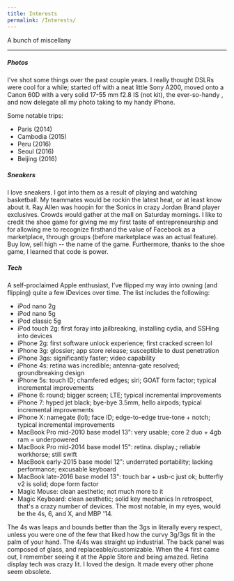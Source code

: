 ```yaml
---
title: Interests
permalink: /Interests/
---
```


A bunch of miscellany

***

##### Photos
I've shot some things over the past couple years. I really thought DSLRs were cool for a while; 
started off with a neat little Sony A200, moved onto a Canon 60D with a very solid 17-55 mm f2.8 IS (not kit), the ever-so-handy , and now delegate all my photo taking to my handy iPhone.

Some notable trips: 
* Paris (2014)
* Cambodia (2015)
* Peru (2016)
* Seoul (2016)
* Beijing (2016)

##### Sneakers
I love sneakers. I got into them as a result of playing and watching basketball. My teammates would be rockin the latest heat, or at least know about it. Ray Allen was hoopin for the Sonics in crazy Jordan Brand player exclusives. Crowds would gather at the mall on Saturday mornings. I like to credit the shoe game for giving me my first taste of entrepreneurship and for allowing me to recognize firsthand the value of Facebook as a marketplace, through groups (before marketplace was an actual feature). Buy low, sell high -- the name of the game. Furthermore, thanks to the shoe game, I learned that code is power. 

##### Tech
A self-proclaimed Apple enthusiast, I've flipped my way into owning (and flipping) quite a few iDevices over time. The list includes the following:
* iPod nano 2g
* iPod nano 5g
* iPod classic 5g
* iPod touch 2g: first foray into jailbreaking, installing cydia, and SSHing into devices
* iPhone 2g: first software unlock experience; first cracked screen lol
* iPhone 3g: glossier; app store release; susceptible to dust penetration
* iPhone 3gs: significantly faster; video capability
* iPhone 4s: retina was incredible; antenna-gate resolved; groundbreaking design
* iPhone 5s: touch ID; chamfered edges; siri; GOAT form factor; typical incremental improvements
* iPhone 6: round; bigger screen; LTE; typical incremental improvements
* iPhone 7: hyped jet black; bye-bye 3.5mm, hello airpods; typical incremental improvements
* iPhone X: namegate (lol); face ID; edge-to-edge true-tone + notch; typical incremental improvements
* MacBook Pro mid-2010 base model 13": very usable; core 2 duo + 4gb ram = underpowered
* MacBook Pro mid-2014 base model 15": retina. display.; reliable workhorse; still swift
* MacBook early-2015 base model 12": underrated portability; lacking performance; excusable keyboard
* MacBook late-2016 base model 13": touch bar + usb-c just ok; butterfly v2 is solid; dope form factor
* Magic Mouse: clean aesthetic; not much more to it
* Magic Keyboard: clean aesthetic; solid key mechanics 
In retrospect, that's a crazy number of devices. The most notable, in my eyes, would be the 4s, 6, and X, and MBP '14.

The 4s was leaps and bounds better than the 3gs in literally every respect, unless you were one of the few that liked how the curvy 3g/3gs fit in the palm of your hand. The 4/4s was straight up industrial. The back panel was composed of glass, and replaceable/customizable. When the 4 first came out, I remember seeing it at the Apple Store and being amazed. Retina display tech was crazy lit. I loved the design. It made every other phone seem obsolete.